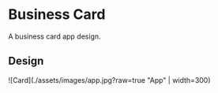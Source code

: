 # Business Card

A business card app design.

## Design

![Card](./assets/images/app.jpg?raw=true "App" | width=300)
